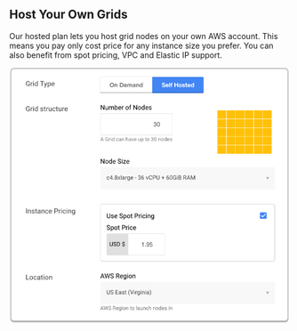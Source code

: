 ## Host Your Own Grids

Our hosted plan lets you host grid nodes on your own AWS account. This means you pay only cost price for any instance size you prefer. You can also benefit from spot pricing, VPC and Elastic IP support.

![](images/host-your-own.png)
